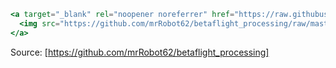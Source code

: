 ```jsx
<a target="_blank" rel="noopener noreferrer" href="https://raw.githubusercontent.com/mrRobot62/betaflight_processing/master/bf-4.2_processing-workflow.svg">
  <img src="https://github.com/mrRobot62/betaflight_processing/raw/master/bf-4.2_processing-workflow.svg" alt="BF 4.2 latest graph version" style="max-width:100%;" />
</a>
```

Source: [https://github.com/mrRobot62/betaflight_processing]

